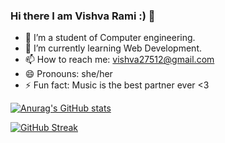 ### Hi there I am Vishva Rami :) 👋


- 🔭 I’m a student of Computer engineering.
- 🌱 I’m currently learning Web Development.
- 📫 How to reach me: vishva27512@gmail.com
- 😄 Pronouns: she/her
- ⚡ Fun fact: Music is the best partner ever <3

[![Anurag's GitHub stats](https://github-readme-stats.vercel.app/api?username=RamiVishva)](https://github.com/anuraghazra/github-readme-stats)

[![GitHub Streak](https://github-readme-streak-stats.herokuapp.com/?user=RamiVishva&theme=tokyonight)](https://git.io/streak-stats)
